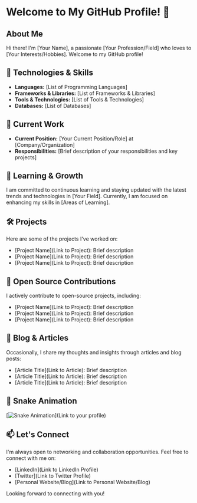 # Welcome to My GitHub Profile! 👋

## About Me

Hi there! I'm [Your Name], a passionate [Your Profession/Field] who loves to [Your Interests/Hobbies]. Welcome to my GitHub profile!

## 🔧 Technologies & Skills

- **Languages:** [List of Programming Languages]
- **Frameworks & Libraries:** [List of Frameworks & Libraries]
- **Tools & Technologies:** [List of Tools & Technologies]
- **Databases:** [List of Databases]

## 🚀 Current Work

- **Current Position:** [Your Current Position/Role] at [Company/Organization]
- **Responsibilities:** [Brief description of your responsibilities and key projects]

## 🌱 Learning & Growth

I am committed to continuous learning and staying updated with the latest trends and technologies in [Your Field]. Currently, I am focused on enhancing my skills in [Areas of Learning].

## 🛠️ Projects

Here are some of the projects I've worked on:

- [Project Name](Link to Project): Brief description
- [Project Name](Link to Project): Brief description
- [Project Name](Link to Project): Brief description

## 💼 Open Source Contributions

I actively contribute to open-source projects, including:

- [Project Name](Link to Project): Brief description
- [Project Name](Link to Project): Brief description
- [Project Name](Link to Project): Brief description

## 📝 Blog & Articles

Occasionally, I share my thoughts and insights through articles and blog posts:

- [Article Title](Link to Article): Brief description
- [Article Title](Link to Article): Brief description
- [Article Title](Link to Article): Brief description

## 🐍 Snake Animation

[![Snake Animation](https://github.com/YourUsername/YourUsername/blob/output/github-contribution-grid-snake.svg)](Link to your profile)

## 📫 Let's Connect

I'm always open to networking and collaboration opportunities. Feel free to connect with me on:

- [LinkedIn](Link to LinkedIn Profile)
- [Twitter](Link to Twitter Profile)
- [Personal Website/Blog](Link to Personal Website/Blog)

Looking forward to connecting with you!
